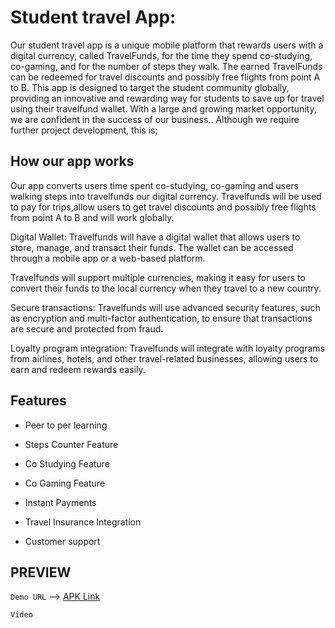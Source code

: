 # Student travel App:

Our student travel app is a unique mobile platform that 
rewards users with a digital currency, called TravelFunds, for 
the time they spend co-studying, co-gaming, and for the 
number of steps they walk. The earned TravelFunds can be 
redeemed for travel discounts and possibly free flights from 
point A to B. 
This app is designed to target the student community globally, 
providing an innovative and rewarding way for students to 
save up for travel using their travelfund wallet. With a large 
and growing market opportunity, we are confident 
in the success of our business.. Although we require further 
project development, this is;

## How our app works
Our app converts users time spent co-studying, co-gaming and users walking 
steps into travelfunds our digital currency. Travelfunds will be used to pay for 
trips,allow users to get travel discounts and possibly free flights from point A 
to B and will work globally.

Digital Wallet: Travelfunds will have a digital wallet that allows users to store, 
manage, and transact their funds. The wallet can be accessed through a 
mobile app or a web-based platform.

Travelfunds will support multiple currencies, making it easy for users to 
convert their funds to the local currency when they travel to a new country.

Secure transactions: Travelfunds will use advanced security features, such as 
encryption and multi-factor authentication, to ensure that transactions are 
secure and protected from fraud.

Loyalty program integration: Travelfunds will integrate with loyalty programs 
from airlines, hotels, and other travel-related businesses, allowing users to 
earn and redeem rewards easily.

## Features
- Peer to per learning

- Steps Counter Feature

- Co Studying Feature

- Co Gaming Feature

- Instant Payments

- Travel Insurance Integration

- Customer support


## PREVIEW
```Demo URL``` -->
[APK Link](https://expo.dev/accounts/jaypee/projects/sta-app/builds/1b9597ef-3fbb-49c6-99a2-d7fe9e05306e)

``Video``


